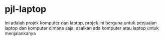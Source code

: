 # pjl-laptop
Ini adalah projek komputer dan laptop, projek ini berguna untuk penjualan laptop dan komputer dimana saja, asalkan ada komputer atau laptop untuk menjalankanya
